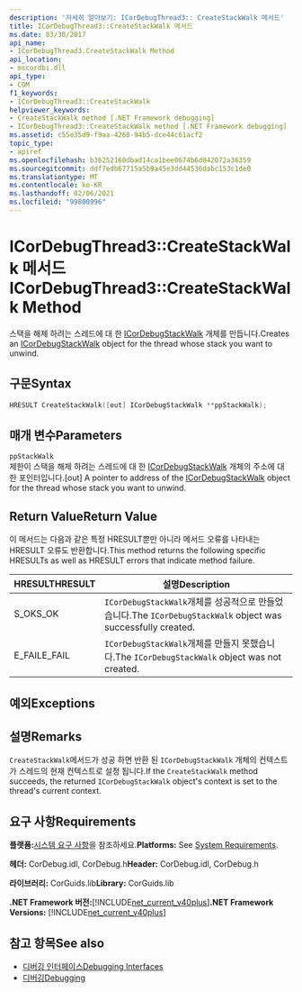 ```yaml
---
description: '자세히 알아보기: ICorDebugThread3:: CreateStackWalk 메서드'
title: ICorDebugThread3::CreateStackWalk 메서드
ms.date: 03/30/2017
api_name:
- ICorDebugThread3.CreateStackWalk Method
api_location:
- mscordbi.dll
api_type:
- COM
f1_keywords:
- ICorDebugThread3::CreateStackWalk
helpviewer_keywords:
- CreateStackWalk method [.NET Framework debugging]
- ICorDebugThread3::CreateStackWalk method [.NET Framework debugging]
ms.assetid: c55e35d9-f9aa-4268-94b5-dce44c61acf2
topic_type:
- apiref
ms.openlocfilehash: b36252160dbad14ca1bee0674b6d042072a36359
ms.sourcegitcommit: ddf7edb67715a5b9a45e3dd44536dabc153c1de0
ms.translationtype: MT
ms.contentlocale: ko-KR
ms.lasthandoff: 02/06/2021
ms.locfileid: "99800996"
---
```

# <a name="icordebugthread3createstackwalk-method"></a><span data-ttu-id="ce7ef-103">ICorDebugThread3::CreateStackWalk 메서드</span><span class="sxs-lookup"><span data-stu-id="ce7ef-103">ICorDebugThread3::CreateStackWalk Method</span></span>

<span data-ttu-id="ce7ef-104">스택을 해제 하려는 스레드에 대 한 [ICorDebugStackWalk](icordebugstackwalk-interface.md) 개체를 만듭니다.</span><span class="sxs-lookup"><span data-stu-id="ce7ef-104">Creates an [ICorDebugStackWalk](icordebugstackwalk-interface.md) object for the thread whose stack you want to unwind.</span></span>  
  
## <a name="syntax"></a><span data-ttu-id="ce7ef-105">구문</span><span class="sxs-lookup"><span data-stu-id="ce7ef-105">Syntax</span></span>  
  
```cpp  
HRESULT CreateStackWalk([out] ICorDebugStackWalk **ppStackWalk);  
```  
  
## <a name="parameters"></a><span data-ttu-id="ce7ef-106">매개 변수</span><span class="sxs-lookup"><span data-stu-id="ce7ef-106">Parameters</span></span>  

 `ppStackWalk`  
 <span data-ttu-id="ce7ef-107">제한이 스택을 해제 하려는 스레드에 대 한 [ICorDebugStackWalk](icordebugstackwalk-interface.md) 개체의 주소에 대 한 포인터입니다.</span><span class="sxs-lookup"><span data-stu-id="ce7ef-107">[out] A pointer to address of the [ICorDebugStackWalk](icordebugstackwalk-interface.md) object for the thread whose stack you want to unwind.</span></span>  
  
## <a name="return-value"></a><span data-ttu-id="ce7ef-108">Return Value</span><span class="sxs-lookup"><span data-stu-id="ce7ef-108">Return Value</span></span>  

 <span data-ttu-id="ce7ef-109">이 메서드는 다음과 같은 특정 HRESULT뿐만 아니라 메서드 오류를 나타내는 HRESULT 오류도 반환합니다.</span><span class="sxs-lookup"><span data-stu-id="ce7ef-109">This method returns the following specific HRESULTs as well as HRESULT errors that indicate method failure.</span></span>  
  
|<span data-ttu-id="ce7ef-110">HRESULT</span><span class="sxs-lookup"><span data-stu-id="ce7ef-110">HRESULT</span></span>|<span data-ttu-id="ce7ef-111">설명</span><span class="sxs-lookup"><span data-stu-id="ce7ef-111">Description</span></span>|  
|-------------|-----------------|  
|<span data-ttu-id="ce7ef-112">S_OK</span><span class="sxs-lookup"><span data-stu-id="ce7ef-112">S_OK</span></span>|<span data-ttu-id="ce7ef-113">`ICorDebugStackWalk`개체를 성공적으로 만들었습니다.</span><span class="sxs-lookup"><span data-stu-id="ce7ef-113">The `ICorDebugStackWalk` object was successfully created.</span></span>|  
|<span data-ttu-id="ce7ef-114">E_FAIL</span><span class="sxs-lookup"><span data-stu-id="ce7ef-114">E_FAIL</span></span>|<span data-ttu-id="ce7ef-115">`ICorDebugStackWalk`개체를 만들지 못했습니다.</span><span class="sxs-lookup"><span data-stu-id="ce7ef-115">The `ICorDebugStackWalk` object was not created.</span></span>|  
  
## <a name="exceptions"></a><span data-ttu-id="ce7ef-116">예외</span><span class="sxs-lookup"><span data-stu-id="ce7ef-116">Exceptions</span></span>  
  
## <a name="remarks"></a><span data-ttu-id="ce7ef-117">설명</span><span class="sxs-lookup"><span data-stu-id="ce7ef-117">Remarks</span></span>  

 <span data-ttu-id="ce7ef-118">`CreateStackWalk`메서드가 성공 하면 반환 된 `ICorDebugStackWalk` 개체의 컨텍스트가 스레드의 현재 컨텍스트로 설정 됩니다.</span><span class="sxs-lookup"><span data-stu-id="ce7ef-118">If the `CreateStackWalk` method succeeds, the returned `ICorDebugStackWalk` object's context is set to the thread's current context.</span></span>  
  
## <a name="requirements"></a><span data-ttu-id="ce7ef-119">요구 사항</span><span class="sxs-lookup"><span data-stu-id="ce7ef-119">Requirements</span></span>  

 <span data-ttu-id="ce7ef-120">**플랫폼:**[시스템 요구 사항](../../get-started/system-requirements.md)을 참조하세요.</span><span class="sxs-lookup"><span data-stu-id="ce7ef-120">**Platforms:** See [System Requirements](../../get-started/system-requirements.md).</span></span>  
  
 <span data-ttu-id="ce7ef-121">**헤더:** CorDebug.idl, CorDebug.h</span><span class="sxs-lookup"><span data-stu-id="ce7ef-121">**Header:** CorDebug.idl, CorDebug.h</span></span>  
  
 <span data-ttu-id="ce7ef-122">**라이브러리:** CorGuids.lib</span><span class="sxs-lookup"><span data-stu-id="ce7ef-122">**Library:** CorGuids.lib</span></span>  
  
 <span data-ttu-id="ce7ef-123">**.NET Framework 버전:**[!INCLUDE[net_current_v40plus](../../../../includes/net-current-v40plus-md.md)]</span><span class="sxs-lookup"><span data-stu-id="ce7ef-123">**.NET Framework Versions:** [!INCLUDE[net_current_v40plus](../../../../includes/net-current-v40plus-md.md)]</span></span>  
  
## <a name="see-also"></a><span data-ttu-id="ce7ef-124">참고 항목</span><span class="sxs-lookup"><span data-stu-id="ce7ef-124">See also</span></span>

- [<span data-ttu-id="ce7ef-125">디버깅 인터페이스</span><span class="sxs-lookup"><span data-stu-id="ce7ef-125">Debugging Interfaces</span></span>](debugging-interfaces.md)
- [<span data-ttu-id="ce7ef-126">디버깅</span><span class="sxs-lookup"><span data-stu-id="ce7ef-126">Debugging</span></span>](index.md)
